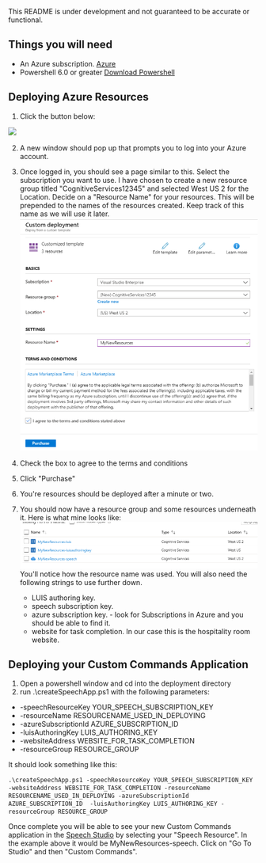This README is under development and not guaranteed to be accurate or functional.

## Things you will need
* An Azure subscription. [Azure](https://portal.azure.com)
* Powershell 6.0 or greater [Download Powershell](https://github.com/PowerShell/PowerShell/releases)

## Deploying Azure Resources
1. Click the button below:<br/>
<a href="https://portal.azure.com/#create/Microsoft.Template/uri/https%3A%2F%2Fraw.githubusercontent.com%2FAzure-Samples%2FCognitive-Services-Voice-Assistant%2Fchschrae%2FazureDeployScripts%2Fdeployment%2Fazuredeploy.json" target="_blank">
    <img src="http://azuredeploy.net/deploybutton.png"/></a>

2. A new window should pop up that prompts you to log into your Azure account. 

3. Once logged in, you should see a page similar to this. Select the subscription you want to use. I have chosen to create a new resource group titled "CognitiveServices12345" and selected West US 2 for the Location. Decide on a "Resource Name" for your resources. This will be prepended to the names of the resources created. Keep track of this name as we will use it later.![DeployPage](../../../docs/images/DeployPage.png)<br/>

4. Check the box to agree to the terms and conditions

5. Click "Purchase"

6. You're resources should be deployed after a minute or two.

7. You should now have a resource group and some resources underneath it. 
Here is what mine looks like:
![DeployPage](../../../docs/images/Resources.png)<br/>
You'll notice how the resource name was used.
You will also need the following strings to use further down.
    * LUIS authoring key.
    * speech subscription key.
    * azure subscription key. - look for Subscriptions in Azure and you should be able to find it.
    * website for task completion. In our case this is the hospitality room website.
    


## Deploying your Custom Commands Application
1. Open a powershell window and cd into the deployment directory
2. run .\createSpeechApp.ps1 with the following parameters:
* -speechResourceKey YOUR_SPEECH_SUBSCRIPTION_KEY
* -resourceName RESOURCENAME_USED_IN_DEPLOYING
* -azureSubscriptionId AZURE_SUBSCRIPTION_ID 
* -luisAuthoringKey LUIS_AUTHORING_KEY
* -websiteAddress WEBSITE_FOR_TASK_COMPLETION
* -resourceGroup RESOURCE_GROUP

It should look something like this:

    .\createSpeechApp.ps1 -speechResourceKey YOUR_SPEECH_SUBSCRIPTION_KEY -websiteAddress WEBSITE_FOR_TASK_COMPLETION -resourceName RESOURCENAME_USED_IN_DEPLOYING -azureSubscriptionId AZURE_SUBSCRIPTION_ID  -luisAuthoringKey LUIS_AUTHORING_KEY -resourceGroup RESOURCE_GROUP

Once complete you will be able to see your new Custom Commands application in the [Speech Studio](https://speech.microsoft.com) by selecting your "Speech Resource". In the example above it would be MyNewResources-speech. Click on "Go To Studio" and then "Custom Commands".